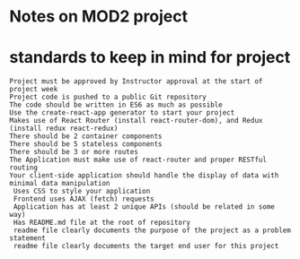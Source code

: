 # Notes on MOD2 project

# standards to keep in mind for project

    Project must be approved by Instructor approval at the start of project week
    Project code is pushed to a public Git repository
    The code should be written in ES6 as much as possible
    Use the create-react-app generator to start your project 
    Makes use of React Router (install react-router-dom), and Redux (install redux react-redux)
    There should be 2 container components 
    There should be 5 stateless components
    There should be 3 or more routes
    The Application must make use of react-router and proper RESTful routing 
    Your client-side application should handle the display of data with minimal data manipulation
     Uses CSS to style your application
     Frontend uses AJAX (fetch) requests 
     Application has at least 2 unique APIs (should be related in some way)
     Has README.md file at the root of repository
     readme file clearly documents the purpose of the project as a problem statement
     readme file clearly documents the target end user for this project

 